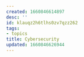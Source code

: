 ```yaml
---
created: 1660846614897
desc: ''
id: klauqz2h6tlhs0zv7qzz262
tags:
- topics
title: Cybersecurity
updated: 1660846626944
---
```

   
